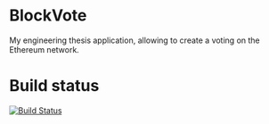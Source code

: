 # BlockVote
My engineering thesis application, allowing to create a voting on the Ethereum network.

# Build status

[![Build Status](https://travis-ci.com/jakubmroczek/block-vote.svg?token=zvgZ8pkaagfeKme5y38x&branch=master)](https://travis-ci.com/jakubmroczek/block-vote)
